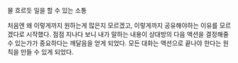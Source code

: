 물 흐르듯 일을 할 수 있는 소통

처음엔 왜 이렇게까지 원하는게 많은지 모르겠고, 이렇게까지 공유해야하는 이유를 모르겠다로 시작했다.
점점 지나다 보니 내가 말하는 내용이 상대방의 다음 액션을 결정해줄 수 있는가가 중요하다는 깨달음을 얻게 되었다.
모든 대화는 액션으로 끝나야 한다는 원칙을 만들 수 있게 되었다.
